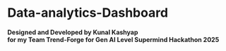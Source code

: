 # Data-analytics-Dashboard
<b>Designed and Developed by Kunal Kashyap</b><br>
<b> for my Team Trend-Forge for Gen AI Level Supermind Hackathon 2025</b> 
